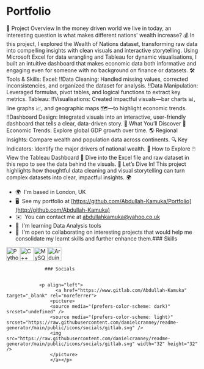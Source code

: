 # Portfolio

🎯 Project Overview In the money driven world we live in today, an interesting question is what makes different nations' wealth increase? 💰 In this project, I explored the Wealth of Nations dataset, transforming raw data into compelling insights with clean visuals and interactive storytelling. Using Microsoft Excel for data wrangling and Tableau for dynamic visualisations, I built an intuitive dashboard that makes economic data both informative and engaging even for someone with no background on finance or datasets. 🛠️ Tools & Skills: Excel: !!Data Cleaning: Handled missing values, corrected inconsistencies, and organized the dataset for analysis. !!Data Manipulation: Leveraged formulas, pivot tables, and logical functions to extract key metrics. Tableau: !!Visualisations: Created impactful visuals—bar charts 📊, line graphs 📈, and geographic maps 🗺️—to highlight economic trends. !!Dashboard Design: Integrated visuals into an interactive, user-friendly dashboard that tells a clear, data-driven story. 🌟 What You’ll Discover 🧭 Economic Trends: Explore global GDP growth over time. 🌎 Regional Insights: Compare wealth and population data across continents. 🔍 Key Indicators: Identify the major drivers of national wealth. 🚀 How to Explore 🖱️ View the Tableau Dashboard 📂 Dive into the Excel file and raw dataset in this repo to see the data behind the visuals. 🎉 Let’s Dive In! This project highlights how thoughtful data cleaning and visual storytelling can turn complex datasets into clear, impactful insights. 🌍

*   🌍  I'm based in London, UK
*   🖥️  See my portfolio at [https://github.com/Abdullah-Kamuka/Portfolio](http://github.com/Abdullah-Kamuka)
*   ✉️  You can contact me at [abdullahkamuka@yahoo.co.uk](mailto:abdullahkamuka@yahoo.co.uk)
*   🧠  I'm learning Data Analysis tools
*   🤝  I'm open to collaborating on interesting projects that would help me consolidate my learnt skills and further enhance them.### Skills 
<p align="left">
<a href="https://www.python.org/" target="_blank" rel="noreferrer"><img src="https://raw.githubusercontent.com/danielcranney/readme-generator/main/public/icons/skills/python-colored.svg" width="36" height="36" alt="Python" /></a><a href="https://docs.microsoft.com/en-us/cpp/?view=msvc-170" target="_blank" rel="noreferrer"><img src="https://raw.githubusercontent.com/danielcranney/readme-generator/main/public/icons/skills/cplusplus-colored.svg" width="36" height="36" alt="C++" /></a><a href="https://www.mysql.com/" target="_blank" rel="noreferrer"><img src="https://raw.githubusercontent.com/danielcranney/readme-generator/main/public/icons/skills/mysql-colored.svg" width="36" height="36" alt="MySQL" /></a><a href="https://store.arduino.cc/" target="_blank" rel="noreferrer"><img src="https://raw.githubusercontent.com/danielcranney/readme-generator/main/public/icons/skills/arduino-colored.svg" width="36" height="36" alt="Arduino" /></a>
                    </p>
                    
                  ### Socials
                  
                  
                <p align="left">
                      <a href="https://www.gitlab.com/Abdullah-Kamuka" target="_blank" rel="noreferrer">
                    <picture>
                    <source media="(prefers-color-scheme: dark)" srcset="undefined" />
                    <source media="(prefers-color-scheme: light)" srcset="https://raw.githubusercontent.com/danielcranney/readme-generator/main/public/icons/socials/gitlab.svg" />
                    <img src="https://raw.githubusercontent.com/danielcranney/readme-generator/main/public/icons/socials/gitlab.svg" width="32" height="32" />
                    </picture>
                    </a></p>
